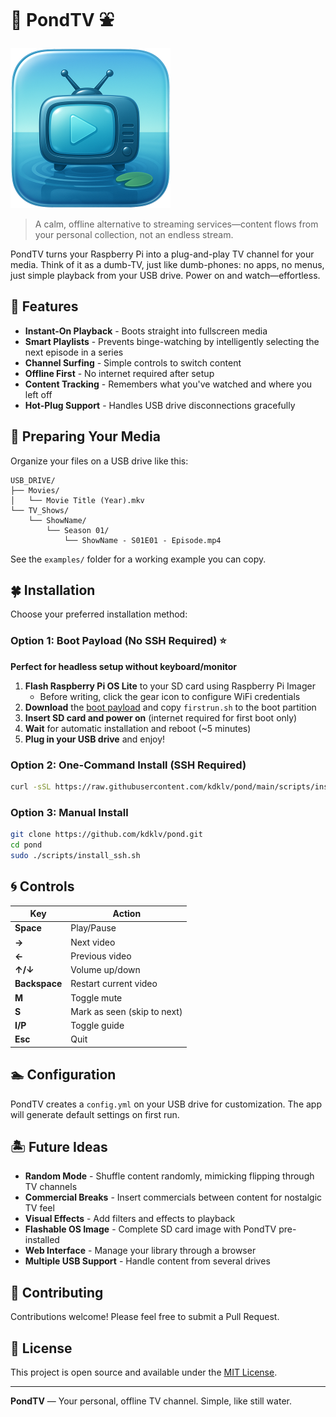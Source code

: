 # 🪷 PondTV ⛲


<p align="left">
  <img src="logo.png" alt="PondTV Logo" width="256"/>
</p>

> A calm, offline alternative to streaming services—content flows from your personal collection, not an endless stream.

PondTV turns your Raspberry Pi into a plug-and-play TV channel for your media. Think of it as a dumb-TV, just like dumb-phones: no apps, no menus, just simple playback from your USB drive. Power on and watch—effortless.

## 🐸 Features

- **Instant-On Playback** - Boots straight into fullscreen media
- **Smart Playlists** - Prevents binge-watching by intelligently selecting the next episode in a series
- **Channel Surfing** - Simple controls to switch content
- **Offline First** - No internet required after setup
- **Content Tracking** - Remembers what you've watched and where you left off
- **Hot-Plug Support** - Handles USB drive disconnections gracefully

## 🌿 Preparing Your Media

Organize your files on a USB drive like this:

```
USB_DRIVE/
├── Movies/
│   └── Movie Title (Year).mkv
└── TV_Shows/
    └── ShowName/
        └── Season 01/
            └── ShowName - S01E01 - Episode.mp4
```

See the `examples/` folder for a working example you can copy.

## 🍀 Installation

Choose your preferred installation method:

### Option 1: Boot Payload (No SSH Required) ⭐

**Perfect for headless setup without keyboard/monitor**

1. **Flash Raspberry Pi OS Lite** to your SD card using Raspberry Pi Imager
   - Before writing, click the gear icon to configure WiFi credentials
2. **Download** the [boot payload](https://github.com/kdklv/pond/releases) and copy `firstrun.sh` to the boot partition
3. **Insert SD card and power on** (internet required for first boot only)
4. **Wait** for automatic installation and reboot (~5 minutes)
5. **Plug in your USB drive** and enjoy!

### Option 2: One-Command Install (SSH Required)

```bash
curl -sSL https://raw.githubusercontent.com/kdklv/pond/main/scripts/install_one_command.sh | sudo bash
```

### Option 3: Manual Install

```bash
git clone https://github.com/kdklv/pond.git
cd pond
sudo ./scripts/install_ssh.sh
```

## 🌀 Controls

| Key | Action |
|-----|--------|
| **Space** | Play/Pause |
| **→** | Next video |
| **←** | Previous video |
| **↑/↓** | Volume up/down |
| **Backspace** | Restart current video |
| **M** | Toggle mute |
| **S** | Mark as seen (skip to next) |
| **I/P** | Toggle guide |
| **Esc** | Quit |

## 🏊 Configuration

PondTV creates a `config.yml` on your USB drive for customization. The app will generate default settings on first run.

## 🏝 Future Ideas

- **Random Mode** - Shuffle content randomly, mimicking flipping through TV channels
- **Commercial Breaks** - Insert commercials between content for nostalgic TV feel
- **Visual Effects** - Add filters and effects to playback 
- **Flashable OS Image** - Complete SD card image with PondTV pre-installed
- **Web Interface** - Manage your library through a browser
- **Multiple USB Support** - Handle content from several drives

## 🤝 Contributing

Contributions welcome! Please feel free to submit a Pull Request.

## 📄 License

This project is open source and available under the [MIT License](LICENSE).

---

**PondTV** — Your personal, offline TV channel. Simple, like still water. 